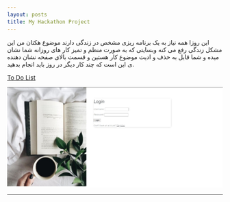 ```yaml
---
layout: posts
title: My Hackathon Project
---
```


این روزا همه نیاز به یک برنامه ریزی مشخص در زندگی دارند 
موضوع هکتان من این مشکل زندگی رفع می کنه
وبسایتی که به صورت منظم و تمیز کار های روزانه شما نشان میده و شما قابل به حذف و ادیت موضوع کار هستین
و قسمت بالای صفحه نشان دهنده ی این است که چند کار دیگر در روز باید انجام بدهید.

[To Do List](http://99441029.pythonanywhere.com/)

<a href="http://99441029.pythonanywhere.com/"><img src="../assets/images/a.jpg"></a>
<!-- ![alt text](../assets/images/a.jpg "To Do List") -->

---
